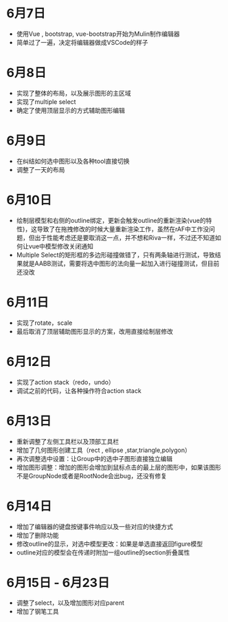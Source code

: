 # 6月7日
- 使用Vue , bootstrap, vue-bootstrap开始为Mulin制作编辑器
- 简单过了一遍，决定将编辑器做成VSCode的样子
# 6月8日
- 实现了整体的布局，以及展示图形的主区域
- 实现了multiple select
- 确定了使用顶层显示的方式辅助图形编辑
# 6月9日
- 在纠结如何选中图形以及各种tool直接切换
- 调整了一天的布局
# 6月10日
- 绘制层模型和右侧的outline绑定，更新会触发outline的重新渲染(vue的特性)，这导致了在拖拽修改的时候大量重新渲染工作，虽然在rAF中工作没问题，但出于性能考虑还是要取消这一点，并不想和Riva一样，不过还不知道如何让vue中模型修改关闭通知
- Multiple Select的矩形框的多边形碰撞做错了，只有两条轴进行测试，导致结果就是AABB测试，需要将选中图形的法向量一起加入进行碰撞测试，但目前还没改
# 6月11日
- 实现了rotate，scale
- 最后取消了顶层辅助图形显示的方案，改用直接绘制层修改
# 6月12日
- 实现了action stack（redo，undo）
- 调试之前的代码，让各种操作符合action stack
# 6月13日
- 重新调整了左侧工具栏以及顶部工具栏
- 增加了几何图形创建工具（rect , ellipse ,star,triangle,polygon）
- 再次调整选中设置：让Group中的选中子图形直接独立编辑
- 增加图形调整：增加的图形会增加到鼠标点击的最上层的图形中，如果该图形不是GroupNode或者是RootNode会出bug，还没有修复
# 6月14日
- 增加了编辑器的键盘按键事件响应以及一些对应的快捷方式
- 增加了删除功能
- 修改outline的显示，对选中模型更改：如果是单选直接返回figure模型
- outline对应的模型会在传递时附加一组outline的section折叠属性
# 6月15日 - 6月23日
- 调整了select，以及增加图形对应parent
- 增加了钢笔工具